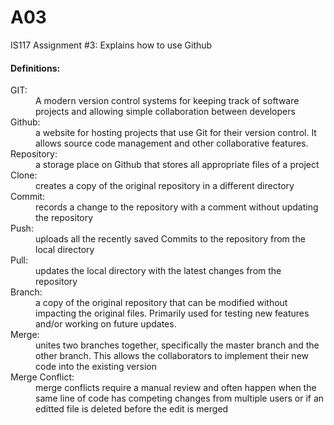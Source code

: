 # A03
IS117 Assignment #3: Explains how to use Github

#### Definitions:
<dl>
<dt>GIT:</dt>
    <dd>A modern version control systems for keeping track of software projects and allowing simple collaboration between developers</dd>
    
<dt>Github:</dt>
    <dd>a website for hosting projects that use Git for their version control. It allows source code management and other collaborative features.</dd>

<dt>Repository:</dt>
    <dd>a storage place on Github that stores all appropriate files of a project</dd>

<dt>Clone:</dt>
    <dd>creates a copy of the original repository in a different directory</dd>

<dt>Commit:</dt>
    <dd>records a change to the repository with a comment without updating the repository</dd>  

<dt>Push:</dt>
    <dd>uploads all the recently saved Commits to the repository from the local directory</dd>

<dt>Pull:</dt>
    <dd>updates the local directory with the latest changes from the repository</dd>

<dt>Branch:</dt>
    <dd>a copy of the original repository that can be modified without impacting the original files. Primarily used for testing new features and/or working on future updates.</dd>

<dt>Merge:</dt>
    <dd>unites two branches together, specifically the master branch and the other branch. This allows the collaborators to implement their new code into the existing version</dd>

<dt>Merge Conflict:</dt>
    <dd>merge conflicts require a manual review and often happen when the same line of code has competing changes from multiple users or if an editted file is deleted before the edit is merged</dd>
</dl>
        